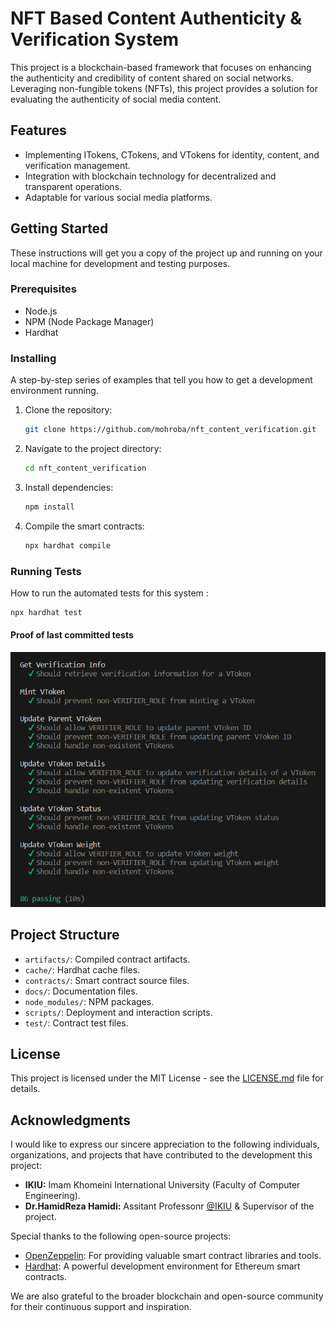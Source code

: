 # NFT Based Content Authenticity & Verification System
This project is a blockchain-based framework that focuses on enhancing the authenticity and credibility of content shared on social networks. Leveraging non-fungible tokens (NFTs), this project provides a solution for evaluating the authenticity of social media content.

## Features
- Implementing ITokens, CTokens, and VTokens for identity, content, and verification management.
- Integration with blockchain technology for decentralized and transparent operations.
- Adaptable for various social media platforms.

## Getting Started
These instructions will get you a copy of the project up and running on your local machine for development and testing purposes.

### Prerequisites
- Node.js
- NPM (Node Package Manager)
- Hardhat

### Installing
A step-by-step series of examples that tell you how to get a development environment running.

1. Clone the repository:
   ```bash
   git clone https://github.com/mohroba/nft_content_verification.git
   ```

2. Navigate to the project directory:
   ```bash
   cd nft_content_verification
   ```

3. Install dependencies:
   ```bash
   npm install
   ```

4. Compile the smart contracts:
   ```bash
   npx hardhat compile
   ```

### Running Tests
How to run the automated tests for this system : 
```bash
npx hardhat test
```
#### Proof of last committed tests

![Image proving all 86 tests pass successfully](test_proof.png)

## Project Structure
- `artifacts/`: Compiled contract artifacts.
- `cache/`: Hardhat cache files.
- `contracts/`: Smart contract source files.
- `docs/`: Documentation files.
- `node_modules/`: NPM packages.
- `scripts/`: Deployment and interaction scripts.
- `test/`: Contract test files.


## License
This project is licensed under the MIT License - see the [LICENSE.md](LICENSE.md) file for details.

## Acknowledgments

I would like to express our sincere appreciation to the following individuals, organizations, and projects that have contributed to the development this project:

- **IKIU:** Imam Khomeini International University (Faculty of Computer Engineering).
- **Dr.HamidReza Hamidi:** Assitant Professonr [@IKIU](https://ikiu.ac.ir/) & Supervisor of the project.


Special thanks to the following open-source projects:

- [OpenZeppelin](https://openzeppelin.com/): For providing valuable smart contract libraries and tools.
- [Hardhat](https://hardhat.org/): A powerful development environment for Ethereum smart contracts.

We are also grateful to the broader blockchain and open-source community for their continuous support and inspiration.
